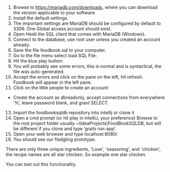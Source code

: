 1.	Browse to https://mariadb.com/downloads, where you can download the version applicable to your software.
2.	Install the default settings. 
3.	The important settings are MariaDB should be configured by default to 3306. One Global access account should exist.
4.	Open Heidi the SQL client that comes with MariaDB (Windows). 
5.	Connect to the database, use root user unless you created an account already: 
6.	Save the file foodbook.sql to your computer.
7.	Go to the file menu select load SQL File:   
8.	Hit the blue play button: 
9.	You will probably see some errors, this is normal and is syntactical, the file was auto-generated.
10.	Accept the errors and click on the pane on the left, hit refresh. Foodbook will appear in the left pane.
11.	Click on the little people to create an account: 
  - Create the account as dbreadonly, accept connections from everywhere ‘%’, leave password blank, and grant SELECT. 
13.	Import the foodbooksqldb repository into intellij or clone it
14.	Open a cmd prompt (or hit play in intelliJ, your preference) Browse to the root project folder usually ~\IdeaProjects\FoodBookSQLDB, but will be different if you clone and type ‘grails run-app’.
15.	Open your web browser and type localhost:8080/
16.	You should see our fledgling prototype.

There are only three unique ingredients, 'Love', 'seasoning', and 'chicken', the recipe names are all <text number> star chicken. So example one star chicken. 

You can test out this functionality. 

